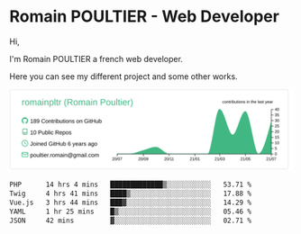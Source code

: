 # Romain POULTIER - Web Developer

Hi,

I'm Romain POULTIER a french web developer.

Here you can see my different project and some other works.



[![](https://raw.githubusercontent.com/romainpltr/romainpltr/master/profile-summary-card-output/vue/0-profile-details.svg)](https://github.com/vn7n24fzkq/github-profile-summary-cards)

<!--START_SECTION:waka-->
```text
PHP      14 hrs 4 mins   █████████████▒░░░░░░░░░░░   53.71 % 
Twig     4 hrs 41 mins   ████▒░░░░░░░░░░░░░░░░░░░░   17.88 % 
Vue.js   3 hrs 44 mins   ███▓░░░░░░░░░░░░░░░░░░░░░   14.29 % 
YAML     1 hr 25 mins    █▒░░░░░░░░░░░░░░░░░░░░░░░   05.46 % 
JSON     42 mins         ▓░░░░░░░░░░░░░░░░░░░░░░░░   02.71 % 
```
<!--END_SECTION:waka-->
